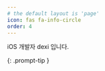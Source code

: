```yaml
---
# the default layout is 'page'
icon: fas fa-info-circle
order: 4
---
```

iOS 개발자 dexi 입니다.   

{: .prompt-tip }
